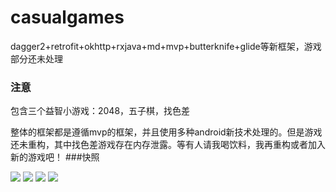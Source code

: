 # casualgames
dagger2+retrofit+okhttp+rxjava+md+mvp+butterknife+glide等新框架，游戏部分还未处理
### 注意

包含三个益智小游戏：2048，五子棋，找色差

整体的框架都是遵循mvp的框架，并且使用多种android新技术处理的。但是游戏还未重构，其中找色差游戏存在内存泄露。等有人请我喝饮料，我再重构或者加入新的游戏吧！
###快照

![](https://github.com/jionkang/casualgames/blob/feature/1.1.1/sceens1.png)
![](https://github.com/jionkang/casualgames/blob/feature/1.1.1/screens2.png)
![](https://github.com/jionkang/casualgames/blob/feature/1.1.1/screens3.png)
![](https://github.com/jionkang/casualgames/blob/feature/1.1.1/screebs4.png)
